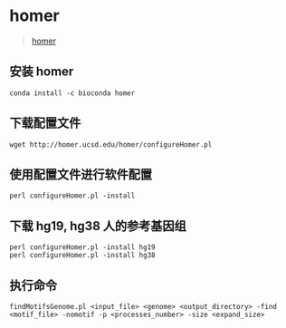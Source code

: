 # homer

> [homer](http://homer.ucsd.edu/homer/)

## 安装 homer

```shell
conda install -c bioconda homer
```

## 下载配置文件

```shell
wget http://homer.ucsd.edu/homer/configureHomer.pl
```

## 使用配置文件进行软件配置

```shell
perl configureHomer.pl -install
```

## 下载 hg19, hg38 人的参考基因组

```shell
perl configureHomer.pl -install hg19
perl configureHomer.pl -install hg38
```

## 执行命令

```shell
findMotifsGenome.pl <input_file> <genome> <output_directory> -find <motif_file> -nomotif -p <processes_number> -size <expand_size>
```
